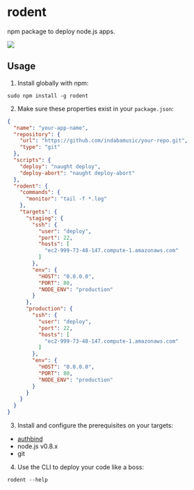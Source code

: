 # rodent

npm package to deploy node.js apps.

![](http://static.fjcdn.com/pictures/epic_c3c08f_738620.jpg)

## Usage

1. Install globally with npm:

  ```
  sudo npm install -g rodent
  ```

2. Make sure these properties exist in your `package.json`:

  ```json
  {
    "name": "your-app-name",
    "repository": {
      "url": "https://github.com/indabamusic/your-repo.git",
      "type": "git"
    },
    "scripts": {
      "deploy": "naught deploy",
      "deploy-abort": "naught deploy-abort"
    },
    "rodent": {
      "commands": {
        "monitor": "tail -f *.log"
      },
      "targets": {
        "staging": {
          "ssh": {
            "user": "deploy",
            "port": 22,
            "hosts": [
              "ec2-999-73-48-147.compute-1.amazonaws.com"
            ]
          },
          "env": {
            "HOST": "0.0.0.0",
            "PORT": 80,
            "NODE_ENV": "production"
          }
        },
        "production": {
          "ssh": {
            "user": "deploy",
            "port": 22,
            "hosts": [
              "ec2-999-73-48-147.compute-1.amazonaws.com"
            ]
          },
          "env": {
            "HOST": "0.0.0.0",
            "PORT": 80,
            "NODE_ENV": "production"
          }
        }
      }
    }
  }
  ```

3. Install and configure the prerequisites on your targets:

  * [authbind](http://www.debian-administration.org/articles/386)
  * node.js v0.8.x
  * git

4. Use the CLI to deploy your code like a boss:

  ```
  rodent --help
  ```

